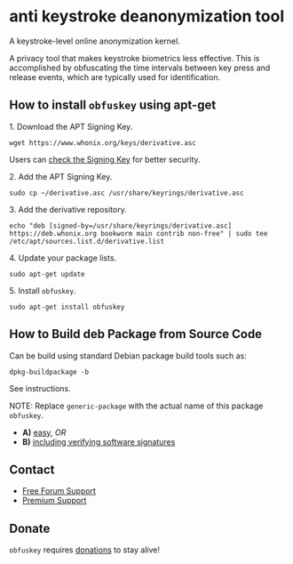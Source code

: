 # anti keystroke deanonymization tool #

A keystroke-level online anonymization kernel.

A privacy tool that makes keystroke biometrics less effective. This
is accomplished by obfuscating the time intervals between key press and
release events, which are typically used for identification.

## How to install `obfuskey` using apt-get ##

1\. Download the APT Signing Key.

```
wget https://www.whonix.org/keys/derivative.asc
```

Users can [check the Signing Key](https://www.whonix.org/wiki/Signing_Key) for better security.

2\. Add the APT Signing Key.

```
sudo cp ~/derivative.asc /usr/share/keyrings/derivative.asc
```

3\. Add the derivative repository.

```
echo "deb [signed-by=/usr/share/keyrings/derivative.asc] https://deb.whonix.org bookworm main contrib non-free" | sudo tee /etc/apt/sources.list.d/derivative.list
```

4\. Update your package lists.

```
sudo apt-get update
```

5\. Install `obfuskey`.

```
sudo apt-get install obfuskey
```

## How to Build deb Package from Source Code ##

Can be build using standard Debian package build tools such as:

```
dpkg-buildpackage -b
```

See instructions.

NOTE: Replace `generic-package` with the actual name of this package `obfuskey`.

* **A)** [easy](https://www.whonix.org/wiki/Dev/Build_Documentation/generic-package/easy), _OR_
* **B)** [including verifying software signatures](https://www.whonix.org/wiki/Dev/Build_Documentation/generic-package)

## Contact ##

* [Free Forum Support](https://forums.whonix.org)
* [Premium Support](https://www.whonix.org/wiki/Premium_Support)

## Donate ##

`obfuskey` requires [donations](https://www.whonix.org/wiki/Donate) to stay alive!
